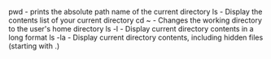 pwd - prints the absolute path name of the current directory
ls - Display the contents list of your current directory
cd ~ - Changes the working directory to the user's home directory
ls -l - Display current directory contents in a long format
ls -la - Display current directory contents, including hidden files (starting with .) 
